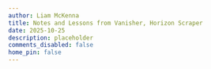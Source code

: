 ```yaml
---
author: Liam McKenna
title: Notes and Lessons from Vanisher, Horizon Scraper
date: 2025-10-25
description: placeholder
comments_disabled: false
home_pin: false
---
```

